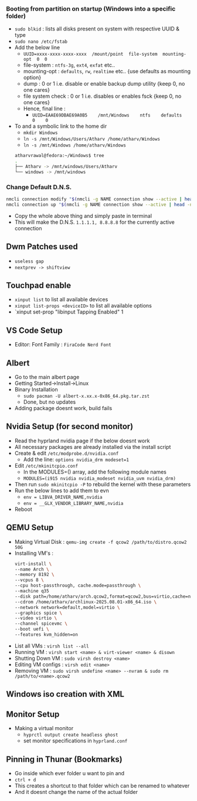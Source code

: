 ### Booting from partition on startup (Windows into a specific folder)
- `sudo blkid` : lists all disks present on system with respective UUID & type
- `sudo nano /etc/fstab`
- Add the below line
	- `UUID=xxxx-xxxx-xxxx-xxxx  /mount/point  file-system  mounting-opt  0  0`
	- file-system : `ntfs-3g`, `ext4`, `exfat` etc..
	- mounting-opt : `defaults`, `rw`, `realtime` etc.. {use defaults as mounting option}
	- dump : 0 or 1 i.e. disable or enable backup dump utility {keep 0, no one cares}
	- file system check : 0 or 1 i.e. disables or enables fsck {keep 0, no one cares} 
	- Hence, final line :
		- `UUID=EAAE69DBAE69A0B5    /mnt/Windows    ntfs    defaults    0    0`
- To and a symbolic link to the home dir
	- `mkdir Windows`
	- `ln -s /mnt/Windows/Users/Atharv /home/atharv/Windows` 
	- `ln -s /mnt/Windows /home/atharv/Windows` 
	```bash
	atharvrawal@fedora:~/Windows$ tree
	.
	├── Atharv -> /mnt/windows/Users/Atharv
	└── windows -> /mnt/windows
	```

### Change Default D.N.S.
```bash
nmcli connection modify "$(nmcli -g NAME connection show --active | head -n1)" ipv4.dns " 1.1.1.1 8.8.8.8" ipv4.ignore-auto-dns yes
nmcli connection up "$(nmcli -g NAME connection show --active | head -n1)"
```
- Copy the whole above thing and simply paste in terminal 
- This will make the D.N.S. `1.1.1.1, 8.8.8.8` for the currently active connection

## Dwm Patches used 
- `useless gap`
- `nextprev -> shiftview`

## Touchpad enable 
- `xinput list` to list all available devices
- `xinput list-props <deviceID>` to list all available options
- `xinput set-prop <deviceID> "libinput Tapping Enabled" 1

## VS Code Setup
- Editor: Font Family : `FiraCode Nerd Font`

## Albert
- Go to the main albert page
- Getting Started->Install->Linux
- Binary Installation
	- `sudo pacman -U albert-x.xx.x-0x86_64.pkg.tar.zst` 
	- Done, but no updates 
- Adding package doesnt work, build fails

## Nvidia Setup (for second monitor)
- Read the hyprland nvidia page if the below doesnt work
- All necessary packages are already installed via the install script
- Create & edit `/etc/modprobe.d/nvidia.conf`
	- Add the line: `options nvidia_drm modeset=1`
- Edit `/etc/mkinitcpio.conf`
	- In the MODULES=() array, add the following module names
	- `MODULES=(i915 nvidia nvidia_modeset nvidia_uvm nvidia_drm)`
- Then run `sudo mkinitcpio -P` to rebuild the kernel with these parameters
- Run the below lines to add them to evn
	- `env = LIBVA_DRIVER_NAME,nvidia`
	- `env = __GLX_VENDOR_LIBRARY_NAME,nvidia`
- Reboot

## QEMU Setup
- Making Virtual Disk : `qemu-img create -f qcow2 /path/to/distro.qcow2 50G`
- Installing VM's :
	```bash
	virt-install \
	--name Arch \
	--memory 8192 \ 
	--vcpus 8 \
	--cpu host-passthrough, cache.mode=passthrough \
	--machine q35 
	--disk path=/home/atharv/arch.qcow2,format=qcow2,bus=virtio,cache=none,discard=unmap,io=native \
	--cdrom /home/atharv/archlinux-2025.08.01-x86_64.iso \
	--network network=default,model=virtio \
	--graphics spice \
	--video virtio \ 
	--channel spicevmc \
	--boot uefi \
	--features kvm_hidden=on 
	```
- List all VMs : `virsh list --all`
- Running VM : `virsh start <name> & virt-viewer <name> & disown`
- Shutting Down VM : `sudo virsh destroy <name>`
- Editing VM configs : `virsh edit <name>`
- Removing VM : `sudo virsh undefine <name> --nvram & sudo rm /path/to/<name>.qcow2` 



## Windows iso creation with XML


## Monitor Setup
- Making a virtual monitor
	- `hyprctl output create headless ghost`
	- set monitor specifications in `hyprland.conf`

## Pinning in Thunar (Bookmarks)
- Go inside which ever folder u want to pin and 
- `ctrl + d` 
- This creates a shortcut to that folder which can be renamed to whatever
- And it doesnt change the name of the actual folder